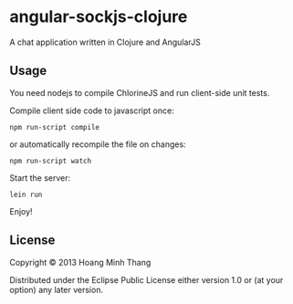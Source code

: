 # angular-sockjs-clojure

A chat application written in Clojure and AngularJS

## Usage

You need nodejs to compile ChlorineJS and run client-side unit tests.

Compile client side code to javascript once:
```
npm run-script compile
```
or automatically recompile the file on changes:
```
npm run-script watch
```

Start the server:
```
lein run
```

Enjoy!

## License

Copyright © 2013 Hoang Minh Thang

Distributed under the Eclipse Public License either version 1.0 or (at
your option) any later version.
